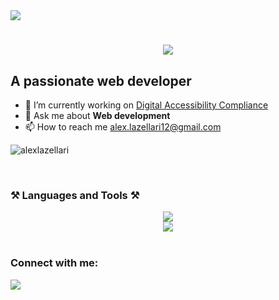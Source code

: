 <img align='righ' src="https://visitor-badge.laobi.icu/badge?page_id=alexlazellari.alexlazellari">

<h1 align="center">
  <img src="https://readme-typing-svg.herokuapp.com/?font=Robot&size=35&center=true&vCenter=true&width500&height=70&duration=4000&lines=Hi+👋,;+I'm+Alex+Lazellari;" />
</h1>

<h2 align="left">A passionate web developer</h2>

<ul>
  <li>
    🔭 I’m currently working on <a href="https://www.strath.ac.uk/">Digital Accessibility Compliance</a>
  </li>
  <li>
    💬 Ask me about <strong>Web development</strong>
  </li>
  <li>
    📫 How to reach me <a href="mailto:alex.lazellari@gmail.com">alex.lazellari12@gmail.com</a>
  </li>
</ul>
<p>
  <img src="https://github-readme-stats.vercel.app/api/top-langs?username=alexlazellari&amp;show_icons=true&amp;locale=en&amp;layout=compact" alt="alexlazellari">
</p>

<br>

<h3 align="left">⚒️ Languages and Tools ⚒️</h3>
<div align="center">
  <a href="https://skillicons.dev">
    <img src="https://skillicons.dev/icons?i=typescript,javascript,react,nestjs,nodejs,expressjs,mysql,mongodb,python,java"/><br>
    <img src="https://skillicons.dev/icons?i=bootstrap,mui,html,css,git,docker,github,vscode"/>
  </a>
</div>

<br>

<h3 align="left">Connect with me:</h3>
<p align="left">
  <a href="https://www.linkedin.com/in/alex-lazellari/" target="blank">
    <img src="https://img.shields.io/badge/LinkedIn-0077B5?style=for-the-badge&logo=linkedin&logoColor=white" target="_blank" />
  </a>
</p>
